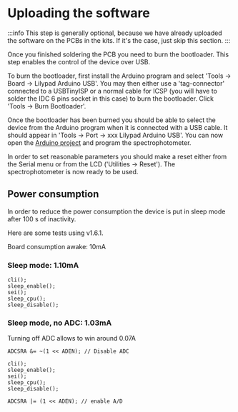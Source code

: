 # Uploading the software

:::info
This step is generally optional, because we have already uploaded the software on the PCBs in the kits. If it's the case, just skip this section.
:::

Once you finished soldering the PCB you need to burn the bootloader. This step enables the control of the device over USB.

To burn the bootloader, first install the Arduino program and select 'Tools -> Board -> Lilypad Arduino USB'. You may then either use a 'tag-connector' connected to a USBTinyISP or a normal cable for ICSP (you will have to solder the IDC 6 pins socket in this case) to burn the bootloader. Click 'Tools -> Burn Bootloader'.

Once the bootloader has been burned you should be able to select the device from the Arduino program when it is connected with a USB cable. It should appear in 'Tools -> Port -> xxx Lilypad Arduino USB'. You can now open the [Arduino project](https://github.com/Hackuarium/simple-spectro/tree/master/arduino) and program the spectrophotometer.

In order to set reasonable parameters you should make a reset either from the Serial menu or from the LCD ('Utilities -> Reset'). The spectrophotometer is now ready to be used.

## Power consumption

In order to reduce the power consumption the device is put in sleep mode after 100 s of inactivity.

Here are some tests using v1.6.1.

Board consumption awake: 10mA

### Sleep mode: 1.10mA

```
cli();
sleep_enable();
sei();
sleep_cpu();
sleep_disable();
```

### Sleep mode, no ADC: 1.03mA

Turning off ADC allows to win around 0.07A

```
ADCSRA &= ~(1 << ADEN); // Disable ADC

cli();
sleep_enable();
sei();
sleep_cpu();
sleep_disable();

ADCSRA |= (1 << ADEN); // enable A/D
```
